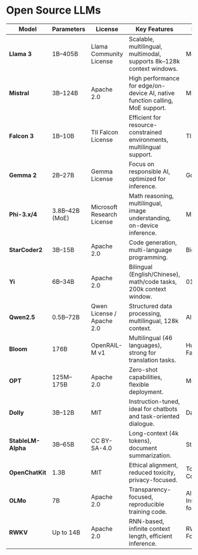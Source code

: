 # Open Source LLMs

| **Model**          | **Parameters**       | **License**               | **Key Features**                                                                 | **Source** |  
|---------------------|----------------------|---------------------------|---------------------------------------------------------------------------------|------------|  
| **Llama 3**         | 1B–405B             | Llama Community License   | Scalable, multilingual, multimodal, supports 8k–128k context windows.          | Meta       |  
| **Mistral**         | 3B–124B             | Apache 2.0                | High performance for edge/on-device AI, native function calling, MoE support.  | Mistral AI |  
| **Falcon 3**        | 1B–10B              | TII Falcon License        | Efficient for resource-constrained environments, multilingual support.         | TII         |  
| **Gemma 2**         | 2B–27B              | Gemma License             | Focus on responsible AI, optimized for inference.                              | Google     |  
| **Phi-3.x/4**       | 3.8B–42B (MoE)      | Microsoft Research License| Math reasoning, multilingual, image understanding, on-device inference.        | Microsoft  |  
| **StarCoder2**      | 3B–15B              | Apache 2.0                | Code generation, multi-language programming.                                   | BigCode    |  
| **Yi**              | 6B–34B              | Apache 2.0                | Bilingual (English/Chinese), math/code tasks, 200k context window.             | 01.AI      |  
| **Qwen2.5**         | 0.5B–72B            | Qwen License / Apache 2.0 | Structured data processing, multilingual, 128k context.                        | Alibaba    |  
| **Bloom**           | 176B                | OpenRAIL-M v1             | Multilingual (46 languages), strong for translation tasks.                     | Hugging Face |  
| **OPT**             | 125M–175B           | Apache 2.0                | Zero-shot capabilities, flexible deployment.                                   | Meta       |  
| **Dolly**           | 3B–12B              | MIT                       | Instruction-tuned, ideal for chatbots and task-oriented dialogue.              | Databricks |  
| **StableLM-Alpha**  | 3B–65B              | CC BY-SA-4.0              | Long-context (4k tokens), document summarization.                              | Stability AI |  
| **OpenChatKit**     | 1.3B                | MIT                       | Ethical alignment, reduced toxicity, privacy-focused.                          | Together Computer |  
| **OLMo**            | 7B                  | Apache 2.0                | Transparency-focused, reproducible training code.                              | Allen Institute for AI |  
| **RWKV**            | Up to 14B           | Apache 2.0                | RNN-based, infinite context length, efficient inference.                       | RWKV Foundation |  
